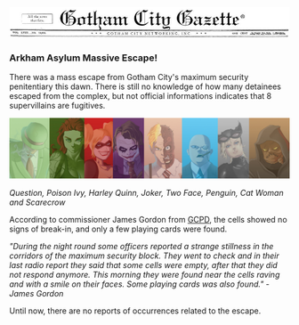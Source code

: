 ![The Gotham Gazzete](public/images/gothamgazetteheader.png)


 ### Arkham Asylum Massive Escape!

There was a mass escape from Gotham City's maximum security penitentiary this dawn. There is still no knowledge of how many detainees escaped from the complex, but not official informations indicates that 8 supervillains are fugitives.

![alt supervillains](public/images/mainvillains.png)

_Question, Poison Ivy, Harley Quinn, Joker, Two Face, Penguin, Cat Woman and Scarecrow_

According to commissioner James Gordon from [GCPD](//en.wikipedia.org/wiki/Gotham_City_Police_Department), the cells showed no signs of break-in, and only a few playing cards were found.


_"During the night round some officers reported a strange stillness in the corridors of the maximum security block. They went to check and in their last radio report they said that some cells were empty, after that they did not respond anymore. This morning they were found near the cells raving and with a smile on their faces. Some playing cards was also found." - James Gordon_

Until now, there are no reports of occurrences related to the escape.
